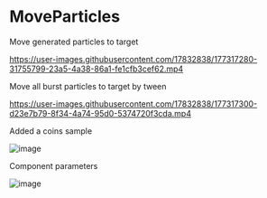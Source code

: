 # MoveParticles

Move generated particles to target

https://user-images.githubusercontent.com/17832838/177317280-31755799-23a5-4a38-86a1-fe1cfb3cef62.mp4

Move all burst particles to target by tween

https://user-images.githubusercontent.com/17832838/177317300-d23e7b79-8f34-4a74-95d0-5374720f3cda.mp4

Added a coins sample

![image](https://user-images.githubusercontent.com/17832838/177317790-7b2ed296-e6fd-4ca2-b986-66c2ca24986f.png)

Component parameters

![image](https://user-images.githubusercontent.com/17832838/177317825-9985e054-9f82-4dbd-8e4f-ad26c554c7e5.png)

